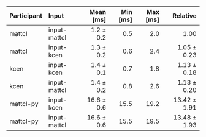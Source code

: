 | Participant | Input | Mean [ms] | Min [ms] | Max [ms] | Relative |
|:---|:---|---:|---:|---:|---:|
| mattcl | input-mattcl | 1.2 ± 0.2 | 0.5 | 2.0 | 1.00 |
| mattcl | input-kcen | 1.3 ± 0.2 | 0.6 | 2.4 | 1.05 ± 0.23 |
| kcen | input-kcen | 1.4 ± 0.1 | 0.7 | 1.8 | 1.13 ± 0.18 |
| kcen | input-mattcl | 1.4 ± 0.2 | 0.8 | 2.6 | 1.13 ± 0.20 |
| mattcl-py | input-kcen | 16.6 ± 0.6 | 15.5 | 19.2 | 13.42 ± 1.91 |
| mattcl-py | input-mattcl | 16.6 ± 0.6 | 15.5 | 19.5 | 13.48 ± 1.93 |
